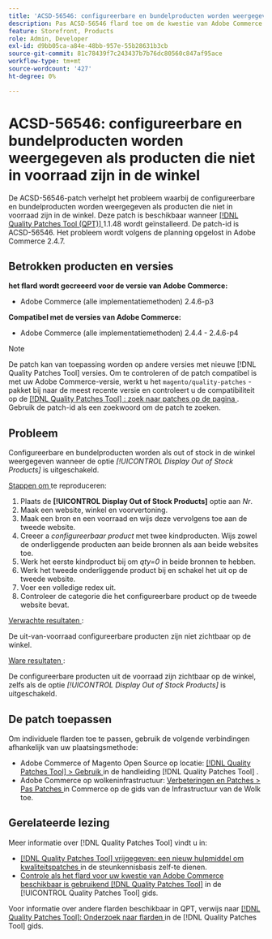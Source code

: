 ```yaml
---
title: 'ACSD-56546: configureerbare en bundelproducten worden weergegeven als producten die niet in voorraad zijn in de winkel'
description: Pas ACSD-56546 flard toe om de kwestie van Adobe Commerce te bevestigen waar de configureerbare en bundelproducten als uit voorraad op de opslagplaats tonen wanneer de * [!UICONTROL Display Out of Stock Products]* configuratieoptie wordt onbruikbaar gemaakt.
feature: Storefront, Products
role: Admin, Developer
exl-id: d9bb05ca-a84e-48bb-957e-55b28631b3cb
source-git-commit: 81c78439f7c243437b7b76dc80560c847af95ace
workflow-type: tm+mt
source-wordcount: '427'
ht-degree: 0%

---
```


# ACSD-56546: configureerbare en bundelproducten worden weergegeven als producten die niet in voorraad zijn in de winkel

De ACSD-56546-patch verhelpt het probleem waarbij de configureerbare en bundelproducten worden weergegeven als producten die niet in voorraad zijn in de winkel. Deze patch is beschikbaar wanneer [[!DNL Quality Patches Tool (QPT)] ](https://experienceleague.adobe.com/nl/docs/commerce-knowledge-base/kb/announcements/commerce-announcements/magento-quality-patches-released-new-tool-to-self-serve-quality-patches) 1.1.48 wordt geïnstalleerd. De patch-id is ACSD-56546. Het probleem wordt volgens de planning opgelost in Adobe Commerce 2.4.7.

## Betrokken producten en versies

**het flard wordt gecreeerd voor de versie van Adobe Commerce:**

* Adobe Commerce (alle implementatiemethoden) 2.4.6-p3

**Compatibel met de versies van Adobe Commerce:**

* Adobe Commerce (alle implementatiemethoden) 2.4.4 - 2.4.6-p4

>[!NOTE]
>
>De patch kan van toepassing worden op andere versies met nieuwe [!DNL Quality Patches Tool] versies. Om te controleren of de patch compatibel is met uw Adobe Commerce-versie, werkt u het `magento/quality-patches` -pakket bij naar de meest recente versie en controleert u de compatibiliteit op de [[!DNL Quality Patches Tool] : zoek naar patches op de pagina ](https://experienceleague.adobe.com/tools/commerce-quality-patches/index.html?lang=nl-NL) . Gebruik de patch-id als een zoekwoord om de patch te zoeken.

## Probleem

Configureerbare en bundelproducten worden als out of stock in de winkel weergegeven wanneer de optie *[!UICONTROL Display Out of Stock Products]* is uitgeschakeld.

<u> Stappen om </u> te reproduceren:

1. Plaats de **[!UICONTROL Display Out of Stock Products]** optie aan *Nr*.
1. Maak een website, winkel en voorvertoning.
1. Maak een bron en een voorraad en wijs deze vervolgens toe aan de tweede website.
1. Creeer a *configureerbaar product* met twee kindproducten. Wijs zowel de onderliggende producten aan beide bronnen als aan beide websites toe.
1. Werk het eerste kindproduct bij om *qty=0* in beide bronnen te hebben.
1. Werk het tweede onderliggende product bij en schakel het uit op de tweede website.
1. Voer een volledige redex uit.
1. Controleer de categorie die het configureerbare product op de tweede website bevat.

<u> Verwachte resultaten </u>:

De uit-van-voorraad configureerbare producten zijn niet zichtbaar op de winkel.

<u> Ware resultaten </u>:

De configureerbare producten uit de voorraad zijn zichtbaar op de winkel, zelfs als de optie *[!UICONTROL Display Out of Stock Products]* is uitgeschakeld.

## De patch toepassen

Om individuele flarden toe te passen, gebruik de volgende verbindingen afhankelijk van uw plaatsingsmethode:

* Adobe Commerce of Magento Open Source op locatie: [[!DNL Quality Patches Tool]  > Gebruik ](/help/tools/quality-patches-tool/usage.md) in de handleiding [!DNL Quality Patches Tool] .
* Adobe Commerce op wolkeninfrastructuur: [ Verbeteringen en Patches > Pas Patches ](https://experienceleague.adobe.com/docs/commerce-cloud-service/user-guide/develop/upgrade/apply-patches.html?lang=nl-NL) in Commerce op de gids van de Infrastructuur van de Wolk toe.

## Gerelateerde lezing

Meer informatie over [!DNL Quality Patches Tool] vindt u in:

* [[!DNL Quality Patches Tool]  vrijgegeven: een nieuw hulpmiddel om kwaliteitspatches ](https://experienceleague.adobe.com/nl/docs/commerce-knowledge-base/kb/announcements/commerce-announcements/magento-quality-patches-released-new-tool-to-self-serve-quality-patches) in de steunkennisbasis zelf-te dienen.
* [ Controle als het flard voor uw kwestie van Adobe Commerce beschikbaar is gebruikend  [!DNL Quality Patches Tool]](/help/tools/quality-patches-tool/patches-available-in-qpt/check-patch-for-magento-issue-with-magento-quality-patches.md) in de [!UICONTROL Quality Patches Tool] gids.


Voor informatie over andere flarden beschikbaar in QPT, verwijs naar [[!DNL Quality Patches Tool]: Onderzoek naar flarden ](https://experienceleague.adobe.com/tools/commerce-quality-patches/index.html?lang=nl-NL) in de [!DNL Quality Patches Tool] gids.
